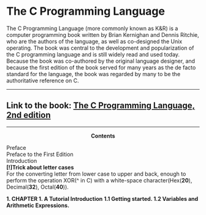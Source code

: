 # The C Programming Language
The C Programming Language (more commonly known as K&amp;R) is a computer programming book written by Brian Kernighan and Dennis Ritchie,  who are the authors of the language, as well as co-designed the Unix operating. The book was central to the development and popularization of the C programming language and is still widely read and used today. Because the book was co-authored by the original language designer, and because the first edition of the book served for many years as the de facto standard for the language, the book was regarded by many to be the authoritative reference on C.
***
## Link to the book: [The C Programming Language, 2nd edition](https://www.amazon.com/Programming-Language-2nd-Brian-Kernighan/dp/0131103628)
***
<p align="center">
    <b>Contents</b><br>
</p>
<p>
    <b></b> Preface</a><br>
    <b></b> Preface to the First Edition<br>
    <b></b> Introduction<br>
    <b>[!]Trick about letter cases</b><br>For the converting letter from lower case to upper and back, enough to perform the operation XOR(^ in C) with a white-space character(Hex(<b>20</b>), Decimal(<b>32</b>), Octal(<b>40</b>)).</p>
    <b>1. CHAPTER 1. A Tutorial Introduction</b>
        <b>1.1 Getting started. </b>
        <b>1.2 Variables and Arithmetic Expressions. </b> 
